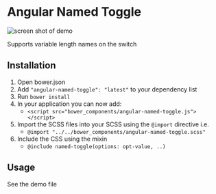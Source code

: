 # Angular Named Toggle


![screen shot of demo](https://cloud.githubusercontent.com/assets/368013/4160736/72c680e6-34c2-11e4-9c39-836e63a1414a.png)

Supports variable length names on the switch


## Installation

1. Open bower.json
2. Add `"angular-named-toggle": "latest"` to your dependency list
3. Run `bower install`
4. In your application you can now add:
   * `<script src="bower_components/angular-named-toggle.js"></script>`
5. Import the SCSS files into your SCSS using the `@import` directive i.e.
   * `@import "../../bower_components/angular-named-toggle.scss"`
6. Include the CSS using the mixin
   * `@include named-toggle(options: opt-value, ..)`


## Usage

See the demo file
